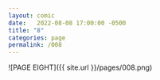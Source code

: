 ```yaml
---
layout: comic
date:   2022-08-08 17:00:00 -0500
title: "8"
categories: page
permalink: /008
---
```

![PAGE EIGHT]({{ site.url }}/pages/008.png)
